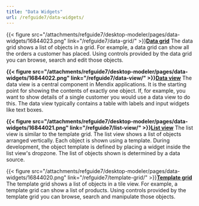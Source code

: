 ```yaml
---
title: "Data Widgets"
url: /refguide7/data-widgets/
---
```



{{< figure src="/attachments/refguide7/desktop-modeler/pages/data-widgets/16844023.png" link="/refguide7/data-grid/" >}}**[Data grid](/refguide7/data-grid/)**
The data grid shows a list of objects in a grid. For example, a data grid can show all the orders a customer has placed. Using controls provided by the data grid you can browse, search and edit those objects.



**{{< figure src="/attachments/refguide7/desktop-modeler/pages/data-widgets/16844022.png" link="/refguide7/data-view/" >}}[Data view](/refguide7/data-view/)**
The data view is a central component in Mendix applications. It is the starting point for showing the contents of exactly one object. If, for example, you want to show details of a single customer you would use a data view to do this. The data view typically contains a table with labels and input widgets like text boxes.



**{{< figure src="/attachments/refguide7/desktop-modeler/pages/data-widgets/16844021.png" link="/refguide7/list-view/" >}}[List view](/refguide7/list-view/)**
The list view is similar to the template grid. The list view shows a list of objects arranged vertically. Each object is shown using a template. During development, the object template is defined by placing a widget inside the list view's dropzone. The list of objects shown is determined by a data source.



{{< figure src="/attachments/refguide7/desktop-modeler/pages/data-widgets/16844020.png" link="/refguide7/template-grid/" >}}**[Template grid](/refguide7/template-grid/)**
The template grid shows a list of objects in a tile view. For example, a template grid can show a list of products. Using controls provided by the template grid you can browse, search and manipulate those objects.
